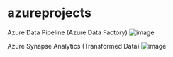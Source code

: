 # azureprojects

Azure Data Pipeline (Azure Data Factory)
![image](https://github.com/karthigainathan/azureprojects/assets/43938345/ab570b46-876e-4c13-8daf-d30a079cca3a)




Azure Synapse Analytics (Transformed Data)
![image](https://github.com/karthigainathan/azureprojects/assets/43938345/c10be897-ac26-4009-9166-063289ca56e9)
